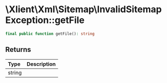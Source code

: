 # \\Xlient\\Xml\\Sitemap\\InvalidSitemapException::getFile

```php
final public function getFile(): string
```

## Returns

| Type | Description |
| :--- | :--- |
| string |  |
